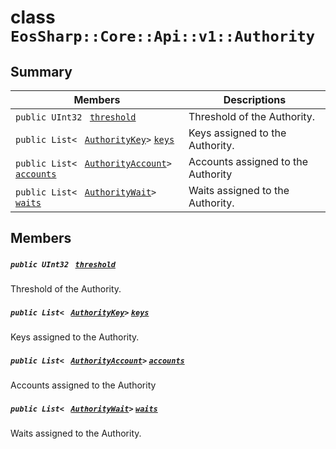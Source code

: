 # class `EosSharp::Core::Api::v1::Authority` 

## Summary

 Members                                | Descriptions                                
----------------------------------------|---------------------------------------------
`public UInt32 ` [`threshold`](#class_eos_sharp_1_1_core_1_1_api_1_1v1_1_1_authority_1af2a39ffe120325b9e1464a7f8fbeae13) | Threshold of the Authority.
`public List< ` [`AuthorityKey`](EosSharp--Core--Api--v1--AuthorityKey.md)` > ` [`keys`](#class_eos_sharp_1_1_core_1_1_api_1_1v1_1_1_authority_1a4b60430127f4bc2760e01b189de59484) | Keys assigned to the Authority.
`public List< ` [`AuthorityAccount`](EosSharp--Core--Api--v1--AuthorityAccount.md)` > ` [`accounts`](#class_eos_sharp_1_1_core_1_1_api_1_1v1_1_1_authority_1adc410e30f180507bfeac7c5d3e5efb75) | Accounts assigned to the Authority <br/>
`public List< ` [`AuthorityWait`](EosSharp--Core--Api--v1--AuthorityWait.md)` > ` [`waits`](#class_eos_sharp_1_1_core_1_1_api_1_1v1_1_1_authority_1aec1ecb794fc18828c7289432d97a810e) | Waits assigned to the Authority.

## Members

##### `public UInt32 ` [`threshold`](#class_eos_sharp_1_1_core_1_1_api_1_1v1_1_1_authority_1af2a39ffe120325b9e1464a7f8fbeae13) 

Threshold of the Authority.

##### `public List< ` [`AuthorityKey`](EosSharp--Core--Api--v1--AuthorityKey.md)` > ` [`keys`](#class_eos_sharp_1_1_core_1_1_api_1_1v1_1_1_authority_1a4b60430127f4bc2760e01b189de59484) 

Keys assigned to the Authority.

##### `public List< ` [`AuthorityAccount`](EosSharp--Core--Api--v1--AuthorityAccount.md)` > ` [`accounts`](#class_eos_sharp_1_1_core_1_1_api_1_1v1_1_1_authority_1adc410e30f180507bfeac7c5d3e5efb75) 

Accounts assigned to the Authority <br/>

##### `public List< ` [`AuthorityWait`](EosSharp--Core--Api--v1--AuthorityWait.md)` > ` [`waits`](#class_eos_sharp_1_1_core_1_1_api_1_1v1_1_1_authority_1aec1ecb794fc18828c7289432d97a810e) 

Waits assigned to the Authority.

